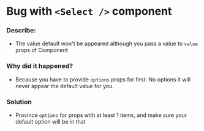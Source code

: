 # Bug with `<Select />` component

### **Describe**:

- The value default won't be appeared although you pass a value to `value` props
  of Component

### **Why did it happened?**

- Because you have to provide `options` props for first. No options it will
  never appear the default value for you.

### **Solution**

- Province `options` for props with at least 1 items, and make sure your default
  option will be in that
